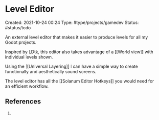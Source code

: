 # Level Editor
Created: 2021-10-24 00:24
Type: #type/projects/gamedev
Status: #status/todo

An external level editor that makes it easier to produce levels for all my Godot projects.

Inspired by LDtk, this editor also takes advantage of a [[World view]] with individual levels shown.

Using the [[Universal Layering]] I can have a simple way to create functionally and aesthetically sound screens.

The level editor has all the [[Solanum Editor Hotkeys]] you would need for an efficient workflow.

## References
1. 

